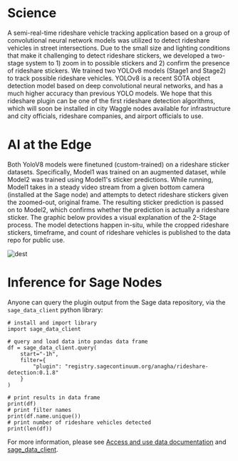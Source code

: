 # Science

A semi-real-time rideshare vehicle tracking application based on a group of convolutional neural network models was utilized to detect rideshare vehicles in street intersections. Due to the small size and lighting conditions that make it challenging to detect rideshare stickers, we developed a two-stage system to 1) zoom in to possible stickers and 2) confirm the presence of rideshare stickers. We trained two YOLOv8 models (Stage1 and Stage2) to track possible rideshare vehicles. YOLOv8 is a recent SOTA object detection model based on deep convolutional neural networks, and has a much higher accuracy than previous YOLO models. We hope that this rideshare plugin can be one of the first rideshare detection algorithms, which will soon be installed in city Waggle nodes available for infrastructure and city officials, rideshare companies, and airport officials to use. 

# AI at the Edge

Both YoloV8 models were finetuned (custom-trained) on a rideshare sticker datasets. Specifically, Model1 was trained on an augmented dataset, while Model2 was trained using Model1's sticker predictions. While running, Model1 takes in a steady video stream from a given bottom camera (installed at the Sage node) and attempts to detect rideshare stickers given the zoomed-out, original frame. The resulting sticker prediction is passed on to Model2, which confirms whether the prediction is actually a rideshare sticker. The graphic below provides a visual explanation of the 2-Stage process. The model detections happen in-situ, while the cropped rideshare stickers, timeframe, and count of rideshare vehicles is published to the data repo for public use.

![dest](https://github.com/AnaghaTiwari/plugin-rideshare/assets/76963992/bcc1b1dd-402b-40c4-8206-50095b426f82)


# Inference for Sage Nodes

Anyone can query the plugin output from the Sage data repository, via the `sage_data_client` python library: 
```
# install and import library
import sage_data_client

# query and load data into pandas data frame
df = sage_data_client.query(
    start="-1h",
    filter={
        "plugin": "registry.sagecontinuum.org/anagha/rideshare-detection:0.1.8"
    }
)

# print results in data frame
print(df)
# print filter names
print(df.name.unique())
# print number of rideshare vehicles detected
print(len(df))
```
For more information, please see [Access and use data documentation](https://docs.sagecontinuum.org/docs/tutorials/accessing-data) and [sage_data_client](https://pypi.org/project/sage-data-client/).
